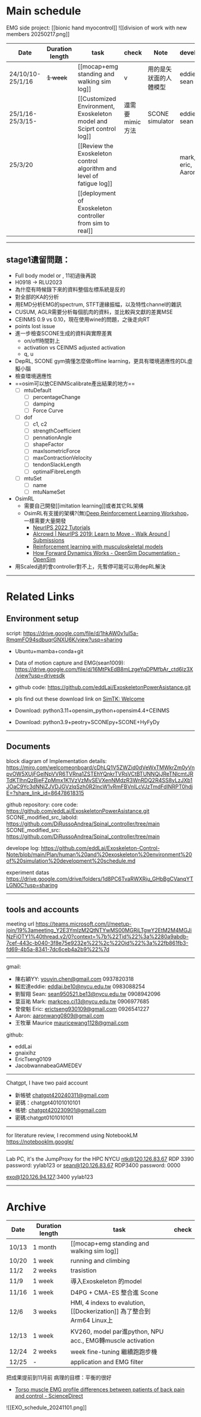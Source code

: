 # Main schedule
EMG side project: [[bionic hand myocontrol]]
![[division of work with new members 20250217.png]]

| Date             | Duration length | task                                                                  | check      | Note            | developer         |
| ---------------- | --------------- | --------------------------------------------------------------------- | ---------- | --------------- | ----------------- |
| 24/10/10-25/1/16 | ~~1 week~~      | [[mocap+emg standing and walking sim log]]                            | v          | 用的是矢狀面的人體模型     | eddie, sean       |
| 25/1/16-25/3/15- |                 | [[Customized Environment, Exoskeleton model and Sciprt control log]]  | 還需要mimic方法 | SCONE simulator | eddie, sean       |
| 25/3/20          |                 | [[Review the Exoskeleton control algorithm and level of fatigue log]] |            |                 | mark, eric, Aaron |
|                  |                 | [[deployment of Exoskeleton controller from sim to real]]             |            |                 |                   |

---
## stage1遺留問題：
- Full body model or , 11初過後再說
- H0918 -> RLU2023
- 為什麼有時候錄下來的資料整個左標系統是反的
- 對全部的KA的分析
- 用EMD分析EMG的spectrum, STFT邊緣振幅，以及特性channel的雜訊
- CUSUM, AGLR需要分析每個肌肉的資料，並比較與文獻的差異MSE
- CEINMS 0.9 vs 0.10，現在使用wine的問題，之後走向RT
- points lost issue
- 進一步檢查SCONE生成的資料與實際差異
	- on/off時間對上
	- activation vs CEINMS adjusted activation
	- q, u
-  DepRL, SCONE gym搞懂怎麼做offline learning，更具有環境適應性的DL虛擬小腦
- 檢查環境適應性
- ==osim可以放CEINMScalibrate產出結果的地方==
	- [ ] mtuDefault
		- [ ] percentageChange
		- [ ] damping
		- [ ] Force Curve
	- [ ] dof
		- [ ] c1, c2
		- [ ] strengthCoefficient
		- [ ] pennationAngle
		- [ ] shapeFactor
		- [ ] maxIsometricForce
		- [ ] maxContractionVelocity
		- [ ] tendonSlackLength
		- [ ] optimalFibreLength
	- [ ] mtuSet
		- [ ] name
		- [ ] mtuNameSet
- OsimRL
	- 需要自己開發[[imitation learning]]或者其它RL架構
	- OsimRL有支援的架構?(無)[Deep Reinforcement Learning Workshop](https://neurips.cc/virtual/2022/workshop/49989)，一樣需要大量開發
		- [NeurIPS 2022 Tutorials](https://neurips.cc/virtual/2022/events/tutorial)
		- [AIcrowd | NeurIPS 2019: Learn to Move - Walk Around | Submissions](https://www.aicrowd.com/challenges/neurips-2019-learn-to-move-walk-around/submissions?page=1&q%5Bs%5D=score_display+asc)
		- [Reinforcement learning with musculoskeletal models](https://osim-rl.kidzinski.com/docs/models/interface/)
		- [How Forward Dynamics Works - OpenSim Documentation - OpenSim](https://opensimconfluence.atlassian.net/wiki/spaces/OpenSim/pages/53089643/How+Forward+Dynamics+Works)
- 用Scaled過的會controller對不上，先暫停可能可以用depRL解決

---
# Related Links
## Environment setup
script: https://drive.google.com/file/d/1hkAW0v1uI5a-RmqmFO94sdbuqrGNXU6K/view?usp=sharing
- Ubuntu+mamba+conda+git
- Data of motion capture and EMG(sean1009): https://drive.google.com/file/d/16MtPkEdB8mLzgeYqDPMfbAr_ctd6Iz3X/view?usp=drivesdk

- github code: https://github.com/eddLai/ExoskeletonPowerAsistance.git
- pls find out these download link on [SimTK: Welcome](https://simtk.org/)
 - Download: python3.11+opensim_python+opensim4.4+CEINMS
 - Download: python3.9+peotry+SCONEpy+SCONE+HyFyDy

---
## Documents
block diagram of Implementation details:
https://miro.com/welcomeonboard/cDhLQ1V5ZWZid0dVeWxTMWkrZm0yVnpvOW5XUjFGelNpVVR6TVRna1ZSTEhYQnkrTVRsVCtBTUNNQjJReTNlcmtJRTdKTlhnQzBjeFZpMmx1K1VzVzMvSEVXenNMdzR3WnRDQ2R4SS8yLzJXb1JOaC9Yc3dNNjZJVDJGVzlqSzh0R2lncW1vRmFBVnlLcVJzTmdFdlNRPT0hdjE=?share_link_id=86478618315

github repository:
core code: https://github.com/eddLai/ExoskeletonPowerAsistance.git
SCONE_modified_src_labold: https://github.com/DiRussoAndrea/Spinal_controller/tree/main
SCONE_modified_src: https://github.com/DiRussoAndrea/Spinal_controller/tree/main

develope log:
https://github.com/eddLai/Exoskeleton-Control-Note/blob/main/Plan/human%20and%20exoskeleton%20environment%20of%20simulation%20development%20schedule.md

experiment datas
https://drive.google.com/drive/folders/1d8PC6TvaRWXRju_GHbBgCVanqYTLGN0C?usp=sharing

---
## tools and accounts
meeting url
https://teams.microsoft.com/l/meetup-join/19%3ameeting_Y2E3YmIzM2QtNTYwMS00MGRiLTgwY2EtM2M4MGJiNzFiOTY1%40thread.v2/0?context=%7b%22Tid%22%3a%2280a9abdb-7cef-443c-b040-3f8e75e9232e%22%2c%22Oid%22%3a%22fb861fb3-fd69-4b5a-8341-7dc6ceb4a2b9%22%7d

-----------------------------------------------------
gmail:
- 陳右穎YY: youyin.chen@gmail.com 0937820318
- 賴宏達eddie: eddlai.be10@nycu.edu.tw 0983088254
- 劉智翔 Sean: sean950521.be13@nycu.edu.tw 0908942096
- 葉亘祐 Mark: markceo.ci13@nycu.edu.tw 0906977685
- 曾俊魁 Eric: erictseng930109@gmail.com 0926541227
- Aaron: aaronwang0809@gmail.com
- 王牧華 Maurice mauricewang1128@gmail.com

github:
- eddLai
- gnaixihz
- EricTseng0109
- JacobwannabeaGAMEDEV

-----------------------------------------------------
Chatgpt, I have two paid account
- 新帳號 chatgpt420240311@gmail.com
- 密碼：chatgpt40101010101
- 帳號: chatgpt420230901@gmail.com
- 密碼:chatgpt0101010101

-----------------------------------------------------
for literature review, I recommend using NotebookLM
https://notebooklm.google/

-----------------------------------------------------
Lab PC, it's the JumpProxy for the HPC NYCU
ntk@120.126.83.67 
RDP 3390
password: yylab123
or
sean@120.126.83.67
RDP3400
password: 0000

exo@120.126.94.127:3400
yylab123

---
# Archive

| Date  | Duration length | task                                                            | check |
| ----- | --------------- | --------------------------------------------------------------- | ----- |
| 10/13 | 1 month         | [[mocap+emg standing and walking sim log]]                      |       |
| 10/20 | 1 week          | running and climbing                                            |       |
| 11/2  | 2 weeks         | trasistion                                                      |       |
| 11/9  | 1 week          | 導入Exoskeleton 的model                                            |       |
| 11/16 | 1 week          | D4PG + CMA-ES 整合進 Scone                                         |       |
| 12/6  | 3 weeks         | HMI, 4 indexs to evalution, [[Dockerization]] 為了整合到Arm64 Linux上 |       |
| 12/13 | 1 week          | KV260, model par進python, NPU acc., EMG轉muscle activation        |       |
| 12/24 | 2 weeks         | week fine-tuning 繼續跑跑步機                                         |       |
| 12/25 | -               | application and EMG filter                                      |       |

把成果提前到11月前
病理的目標：平衡的很好
- [Torso muscle EMG profile differences between patients of back pain and control - ScienceDirect](https://www.sciencedirect.com/science/article/pii/S0268003309002526?ref=pdf_download&fr=RR-2&rr=8f3e2c5f2e418454)

![[EXO_schedule_20241101.png]]